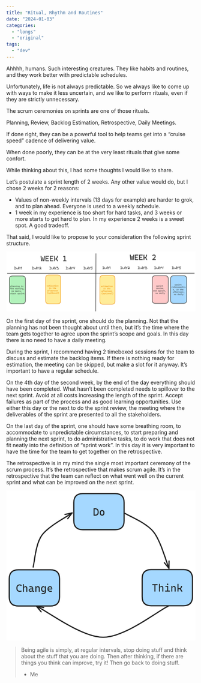 ```yaml
---
title: "Ritual, Rhythm and Routines"
date: "2024-01-03"
categories:
  - "longs"
  - "original"
tags:
  - "dev"
---
```


Ahhhh, humans. Such interesting creatures. They like habits and routines, and they work better with predictable schedules.

Unfortunately, life is not always predictable. So we always like to come up with ways to make it less uncertain, and we like to perform rituals, even if they are strictly unnecessary.

The scrum ceremonies on sprints are one of those rituals. 

Planning, Review, Backlog Estimation, Retrospective, Daily Meetings.

If done right, they can be a powerful tool to help teams get into a “cruise speed” cadence of delivering value.

When done poorly, they can be at the very least rituals that give some confort.

While thinking about this, I had some thoughts I would like to share. 

Let’s postulate a sprint length of 2 weeks. Any other value would do, but I chose 2 weeks for 2 reasons:

 - Values of non-weekly intervals (13 days for example) are harder to grok, and to plan ahead. Everyone is used to a weekly schedule.
 - 1 week in my experience is too short for hard tasks, and 3 weeks or more starts to get hard to plan. In my experience 2 weeks is a sweet spot. A good tradeoff.

That said, I would like to propose to your consideration the following sprint structure.

![](week.png)

On the first day of the sprint, one should do the planning. Not that the planning has not been thought about until then, but it’s the time where the team gets together to agree upon the sprint’s scope and goals. In this day there is no need to have a daily meeting.

During the sprint, I recommend having 2 timeboxed sessions for the team to discuss and estimate the backlog items. If there is nothing ready for estimation, the meeting can be skipped, but make a slot for it anyway. It’s important to have a regular schedule. 

On the 4th day of the second week, by the end of the day everything should have been completed. What hasn’t been completed needs to spillover to the next sprint. Avoid at all costs increasing the length of the sprint. Accept failures as part of the process and as good learning opportunities. Use either this day or the next to do the sprint review, the meeting where the deliverables of the sprint are presented to all the stakeholders.

On the last day of the sprint, one should have some breathing room, to accommodate to unpredictable circumstances, to start preparing and planning the next sprint, to do administrative tasks, to do work that does not fit neatly into the definition of “sprint work”. In this day it is very important to have the time for the team to get together on the retrospective.

The retrospective is in my mind the single most important ceremony of the scrum process. It’s the retrospective that makes scrum agile. It’s in the retrospective that the team can reflect on what went well on the current sprint and what can be improved on the next sprint.

![](loop.png)

> Being agile is simply, at regular intervals, stop doing stuff and think about the stuff that you are doing.
> Then after thinking, if there are things you think can improve, try it! Then go back to doing stuff.
>
> - Me
